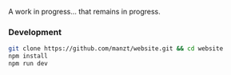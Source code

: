 A work in progress... that remains in progress.

### Development

```bash
git clone https://github.com/manzt/website.git && cd website
npm install
npm run dev
```
